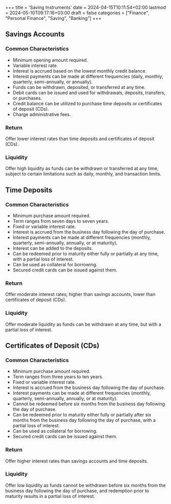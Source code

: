+++
title = 'Saving Instruments'
date = 2024-04-15T10:11:54+02:00
lastmod = 2024-05-10T09:17:16+03:00
draft = false
categories = ["Finance", "Personal Finance", "Saving", "Banking"]
+++
## Savings Accounts

### Common Characteristics

- Minimum opening amount required.
- Variable interest rate.
- Interest is accrued based on the lowest monthly credit balance.
- Interest payments can be made at different frequencies (daily, monthly, quarterly, semi-annually, or annually).
- Funds can be withdrawn, deposited, or transferred at any time.
- Debit cards can be issued and used for withdrawals, deposits, transfers, or purchases.
- Credit balance can be utilized to purchase time deposits or certificates of deposit (CDs).
- Charge administrative fees.

### Return

Offer lower interest rates than time deposits and certificates of deposit (CDs).

### Liquidity

Offer high liquidity as funds can be withdrawn or transferred at any time, subject to certain limitations such as daily, monthly, and transaction limits.

## Time Deposits

### Common Characteristics

- Minimum purchase amount required.
- Term ranges from seven days to seven years.
- Fixed or variable interest rate.
- Interest is accrued from the business day following the day of purchase.
- Interest payments can be made at different frequencies (monthly, quarterly, semi-annually, annually, or at maturity).
- Interest can be added to the deposits.
- Can be redeemed prior to maturity either fully or partially at any time, with a partial loss of interest.
- Can be used as collateral for borrowing.
- Secured credit cards can be issued against them.

### Return

Offer moderate interest rates; higher than savings accounts, lower than certificates of deposit (CDs).

### Liquidity

Offer moderate liquidity as funds can be withdrawn at any time, but with a partial loss of interest.

## Certificates of Deposit (CDs)

### Common Characteristics

- Minimum purchase amount required.
- Term ranges from three years to ten years.
- Fixed or variable interest rate.
- Interest is accrued from the business day following the day of purchase.
- Interest payments can be made at different frequencies (monthly, quarterly, semi-annually, annually, or at maturity).
- Cannot be redeemed before six months from the business day following the day of purchase.
- Can be redeemed prior to maturity either fully or partially after six months from the business day following the day of purchase, with a partial loss of interest.
- Can be used as collateral for borrowing.
- Secured credit cards can be issued against them.
      
### Return

Offer higher interest rates than savings accounts and time deposits.

### Liquidity

Offer low liquidity as funds cannot be withdrawn before six months from the business day following the day of purchase, and redemption prior to maturity results in a partial loss of interest.

